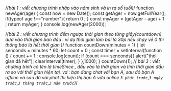 /*(bài 1 : viết chương trình nhập vào năm sinh và in ra số tuổi)*/
  function newAger(age) {
  const now =  new Date();
  const getAger = now.getFullYear();
  if(typeof age !=="number"){
    return 0 ;
  }
  const myAger = (getAger - age) + 1 ;
  return myAger;
  }
  console.log(newAger(2000));


/*(bài 2 : viết chương trình đếm ngược thời gian theo từng giây(countdown) dựa vào thời gian ban đầu . ví dụ thời gian làm bài là 30p nếu chạy về 0 thì thông báo là hết thời gian )*/
  function countDown(minutes = 1) {
      let senconds = minutes * 60;
      let count = 0 ;
      const timer = setInterval(function () {
        count += 1 ;
        console.log(count);
        if (count === senconds){
          alert("thời gian đã hết");
          clearInterval(timer);
        }
      },1000);
    }
  countDown(1);
/*( bài 3 : viết chương trình có tên là timeSince , đầu vào là thời gian và tính thời gian đầu ra so với thời gian hiện tại, vd : bạn đang chat với bạn A, sau đó bạn A offline và sau đó vài phút thì hiện thị bạn A vừa online `3 phút trước`,`3 ngày trước`,`3 tháng trước`,`3 năm trước`)*/

  